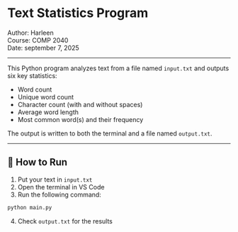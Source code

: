 


# Text Statistics Program

Author: Harleen  
Course: COMP 2040  
Date: september 7, 2025

---

This Python program analyzes text from a file named `input.txt` and outputs six key statistics:

- Word count
- Unique word count
- Character count (with and without spaces)
- Average word length
- Most common word(s) and their frequency

The output is written to both the terminal and a file named `output.txt`.

---

## 📌 How to Run

1. Put your text in `input.txt`
2. Open the terminal in VS Code
3. Run the following command:

```bash
python main.py
```

4. Check `output.txt` for the results
